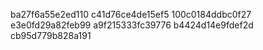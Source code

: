 ba27f6a55e2ed110
c41d76ce4de15ef5
100c0184ddbc0f27
e3e0fd29a82feb99
a9f215333fc39776
b4424d14e9fdef2d
cb95d779b828a191
